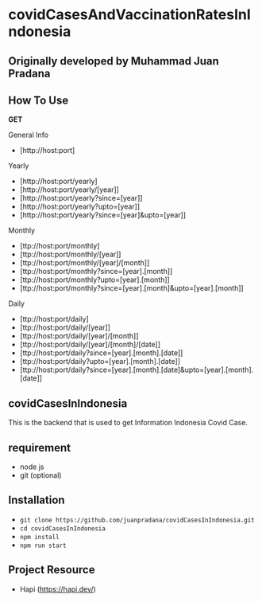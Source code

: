 # covidCasesAndVaccinationRatesInIndonesia

## Originally developed by Muhammad Juan Pradana


## How To Use

**GET**

General Info
- [http://host:port]

Yearly
- [http://host:port/yearly]
- [http://host:port/yearly/[year]]
- [http://host:port/yearly?since=[year]]
- [http://host:port/yearly?upto=[year]]
- [http://host:port/yearly?since=[year]&upto=[year]]
  
Monthly
- [ttp://host:port/monthly]
- [ttp://host:port/monthly/[year]]
- [ttp://host:port/monthly/[year]/[month]]
- [ttp://host:port/monthly?since=[year].[month]]
- [ttp://host:port/monthly?upto=[year].[month]]
- [ttp://host:port/monthly?since=[year].[month]&upto=[year].[month]]
  
Daily
- [ttp://host:port/daily]
- [ttp://host:port/daily/[year]]
- [ttp://host:port/daily/[year]/[month]]
- [ttp://host:port/daily/[year]/[month]/[date]]
- [ttp://host:port/daily?since=[year].[month].[date]]
- [ttp://host:port/daily?upto=[year].[month].[date]]
- [ttp://host:port/daily?since=[year].[month].[date]&upto=[year].[month].[date]]


## covidCasesInIndonesia
This is the backend that is used to get Information Indonesia Covid Case.

## requirement
- node js
- git (optional)

## Installation
- ```git clone https://github.com/juanpradana/covidCasesInIndonesia.git```
- ```cd covidCasesInIndonesia```
- ```npm install```
- ```npm run start```

## Project Resource
- Hapi (https://hapi.dev/)
